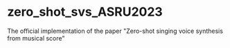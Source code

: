 # zero_shot_svs_ASRU2023
The official implementation of the paper "Zero-shot singing voice synthesis from musical score"
